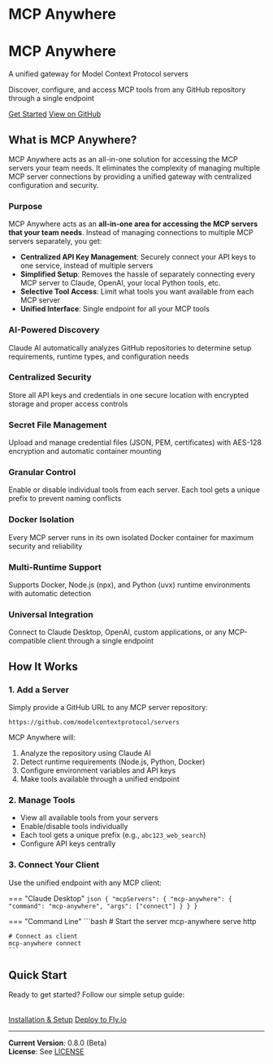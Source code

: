 # MCP Anywhere

<div class="hero">
  <h1>MCP Anywhere</h1>
  <p>A unified gateway for Model Context Protocol servers</p>
  <p>Discover, configure, and access MCP tools from any GitHub repository through a single endpoint</p>
  <div class="hero-buttons">
    <a href="getting-started/" class="md-button">Get Started</a>
    <a href="https://github.com/locomotive-agency/mcp-anywhere" class="md-button md-button--secondary">View on GitHub</a>
  </div>
</div>

## What is MCP Anywhere?

MCP Anywhere acts as an all-in-one solution for accessing the MCP servers your team needs. It eliminates the complexity of managing multiple MCP server connections by providing a unified gateway with centralized configuration and security.

### Purpose

MCP Anywhere acts as an **all-in-one area for accessing the MCP servers that your team needs**. Instead of managing connections to multiple MCP servers separately, you get:

- **Centralized API Key Management**: Securely connect your API keys to one service, instead of multiple servers
- **Simplified Setup**: Removes the hassle of separately connecting every MCP server to Claude, OpenAI, your local Python tools, etc.
- **Selective Tool Access**: Limit what tools you want available from each MCP server
- **Unified Interface**: Single endpoint for all your MCP tools

<div class="feature-grid">
  <div class="feature-card">
    <h3>AI-Powered Discovery</h3>
    <p>Claude AI automatically analyzes GitHub repositories to determine setup requirements, runtime types, and configuration needs</p>
  </div>
  <div class="feature-card">
    <h3>Centralized Security</h3>
    <p>Store all API keys and credentials in one secure location with encrypted storage and proper access controls</p>
  </div>
  <div class="feature-card">
    <h3>Secret File Management</h3>
    <p>Upload and manage credential files (JSON, PEM, certificates) with AES-128 encryption and automatic container mounting</p>
  </div>
  <div class="feature-card">
    <h3>Granular Control</h3>
    <p>Enable or disable individual tools from each server. Each tool gets a unique prefix to prevent naming conflicts</p>
  </div>
  <div class="feature-card">
    <h3>Docker Isolation</h3>
    <p>Every MCP server runs in its own isolated Docker container for maximum security and reliability</p>
  </div>
  <div class="feature-card">
    <h3>Multi-Runtime Support</h3>
    <p>Supports Docker, Node.js (npx), and Python (uvx) runtime environments with automatic detection</p>
  </div>
  <div class="feature-card">
    <h3>Universal Integration</h3>
    <p>Connect to Claude Desktop, OpenAI, custom applications, or any MCP-compatible client through a single endpoint</p>
  </div>
</div>

## How It Works

### 1. Add a Server
Simply provide a GitHub URL to any MCP server repository:

```
https://github.com/modelcontextprotocol/servers
```

MCP Anywhere will:
1. Analyze the repository using Claude AI
2. Detect runtime requirements (Node.js, Python, Docker) 
3. Configure environment variables and API keys
4. Make tools available through a unified endpoint

### 2. Manage Tools
- View all available tools from your servers
- Enable/disable tools individually
- Each tool gets a unique prefix (e.g., `abc123_web_search`)
- Configure API keys centrally

### 3. Connect Your Client
Use the unified endpoint with any MCP client:

=== "Claude Desktop"
    ```json
    {
      "mcpServers": {
        "mcp-anywhere": {
          "command": "mcp-anywhere",
          "args": ["connect"]
        }
      }
    }
    ```

=== "Command Line"
    ```bash
    # Start the server
    mcp-anywhere serve http
    
    # Connect as client
    mcp-anywhere connect
    ```

## Quick Start

Ready to get started? Follow our simple setup guide:

<div class="hero-buttons" style="margin-top: 2rem;">
  <a href="getting-started/" class="md-button">Installation & Setup</a>
  <a href="deployment/" class="md-button">Deploy to Fly.io</a>
</div>

---

**Current Version**: 0.8.0 (Beta)  
**License**: See [LICENSE](https://github.com/locomotive-agency/mcp-anywhere/blob/main/LICENSE)